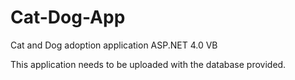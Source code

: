 Cat-Dog-App
===========

Cat and Dog adoption application
ASP.NET 4.0 
VB

This application needs to be uploaded with the database provided.